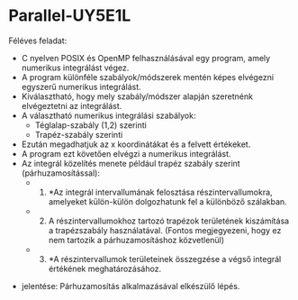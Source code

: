 # Parallel-UY5E1L

Féléves feladat: 

- C nyelven POSIX és OpenMP felhasználásával egy program, amely numerikus integrálást végez.
- A program különféle szabályok/módszerek mentén képes elvégezni egyszerű numerikus integrálást.
- Kiválasztható, hogy mely szabály/módszer alapján szeretnénk elvégeztetni az integrálást.
- A választható numerikus integrálási szabályok:
  - Téglalap-szabály (1,2) szerinti
  - Trapéz-szabály szerinti
- Ezután megadhatjuk az x koordinátákat és a felvett értékeket.
- A program ezt követően elvégzi a numerikus integrálást.
- Az integrál közelítés menete például trapéz szabály szerint (párhuzamosítással):
  - 1. *Az integrál intervallumának felosztása részintervallumokra, amelyeket külön-külön dolgozhatunk fel a különböző szálakban.
  - 2. A részintervallumokhoz tartozó trapézok területének kiszámítása a trapézszabály használatával. (Fontos megjegyezeni, hogy ez nem tartozik a párhuzamosításhoz
       közvetlenül)
  - 3. *A részintervallumok területeinek összegzése a végső integrál értékének meghatározásához.

* jelentése: Párhuzamosítás alkalmazásával elkészülő lépés.
